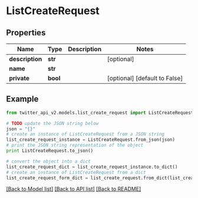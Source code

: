 # ListCreateRequest


## Properties
Name | Type | Description | Notes
------------ | ------------- | ------------- | -------------
**description** | **str** |  | [optional] 
**name** | **str** |  | 
**private** | **bool** |  | [optional] [default to False]

## Example

```python
from twitter_api_v2.models.list_create_request import ListCreateRequest

# TODO update the JSON string below
json = "{}"
# create an instance of ListCreateRequest from a JSON string
list_create_request_instance = ListCreateRequest.from_json(json)
# print the JSON string representation of the object
print ListCreateRequest.to_json()

# convert the object into a dict
list_create_request_dict = list_create_request_instance.to_dict()
# create an instance of ListCreateRequest from a dict
list_create_request_form_dict = list_create_request.from_dict(list_create_request_dict)
```
[[Back to Model list]](../README.md#documentation-for-models) [[Back to API list]](../README.md#documentation-for-api-endpoints) [[Back to README]](../README.md)


